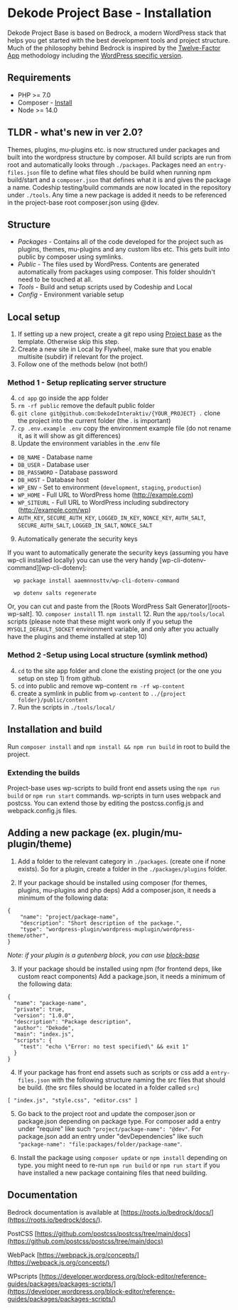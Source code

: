 # Dekode Project Base - Installation

Dekode Project Base is based on Bedrock, a modern WordPress stack that helps you get started with the best development tools and project structure.
Much of the philosophy behind Bedrock is inspired by the [Twelve-Factor App](http://12factor.net/) methodology including the [WordPress specific version](https://roots.io/twelve-factor-wordpress/).

## Requirements

* PHP >= 7.0
* Composer - [Install](https://getcomposer.org/doc/00-intro.md#installation-linux-unix-osx)
* Node >= 14.0

## TLDR - what's new in ver 2.0?
Themes, plugins, mu-plugins etc. is now structured under packages and built into the wordpress structure by composer. All build scripts are run from root and automatically looks through `./packages`. Packages need an `entry-files.json` file to define what files should be build when running npm build/start and a `composer.json` that defines what it is and gives the package a name. Codeship testing/build commands are now located in the repository under `./tools`. Any time a new package is added it needs to be referenced in the project-base root composer.json using @dev.

## Structure

- *Packages* - Contains all of the code developed for the project such as plugins, themes, mu-plugins and any custom libs etc. This gets built into public by composer using symlinks.
- *Public* - The files used by WordPress. Contents are generated automatically from packages using composer. This folder shouldn't need to be touched at all.
- *Tools* - Build and setup scripts used by Codeship and Local
- *Config* - Environment variable setup

## Local setup
1. If setting up a new project, create a git repo using [Project base](https://github.com/DekodeInteraktiv/project-base) as the template. Otherwise skip this step.
2. Create a new site in Local by Flywheel, make sure that you enable multisite (subdir) if relevant for the project.
3. Follow one of the methods below (not both!)

### Method 1 - Setup replicating server structure
4. `cd app` go inside the app folder
5. `rm -rf public` remove the default public folder
6. `git clone git@github.com:DekodeInteraktiv/{YOUR_PROJECT} .` clone the project into the current folder (the . is important)
7. `cp .env.example .env` copy the environment example file (do not rename it, as it will show as git differences)
8. Update the environment variables in the .env file

  * `DB_NAME` - Database name
  * `DB_USER` - Database user
  * `DB_PASSWORD` - Database password
  * `DB_HOST` - Database host
  * `WP_ENV` - Set to environment (`development`, `staging`, `production`)
  * `WP_HOME` - Full URL to WordPress home (http://example.com)
  * `WP_SITEURL` - Full URL to WordPress including subdirectory (http://example.com/wp)
  * `AUTH_KEY`, `SECURE_AUTH_KEY`, `LOGGED_IN_KEY`, `NONCE_KEY`, `AUTH_SALT`, `SECURE_AUTH_SALT`, `LOGGED_IN_SALT`, `NONCE_SALT`

9. Automatically generate the security keys

  If you want to automatically generate the security keys (assuming you have wp-cli installed locally) you can use the very handy [wp-cli-dotenv-command][wp-cli-dotenv]:

      wp package install aaemnnosttv/wp-cli-dotenv-command

      wp dotenv salts regenerate

  Or, you can cut and paste from the [Roots WordPress Salt Generator][roots-wp-salt].
10. `composer install`
11. `npm install`
12. Run the `app/tools/local` scripts (please note that these might work only if you setup the `MYSQLI_DEFAULT_SOCKET` environment variable, and only after you actually have the plugins and theme installed at step 10)

### Method 2 -Setup using Local structure (symlink method)

4. `cd` to the site app folder and clone the existing project (or the one you setup on step 1) from github.
5. `cd` into public and remove wp-content `rm -rf wp-content`
6. create a symlink in public from `wp-content` to `../{project folder}/public/content`
7. Run the scripts in `./tools/local/`

## Installation and build
Run `composer install` and `npm install && npm run build` in root to build the project.

### Extending the builds
Project-base uses wp-scripts to build front end assets using the `npm run build` or `npm run start` commands. wp-scripts in turn uses webpack and postcss. You can extend those by editing the postcss.config.js and webpack.config.js files.

## Adding a new package (ex. plugin/mu-plugin/theme)
1. Add a folder to the relevant category in `./packages`. (create one if none exists). So for a plugin, create a folder in the `./packages/plugins` folder.

2. If your package should be installed using composer (for themes, plugins, mu-plugins and php deps) Add a composer.json, it needs a minimum of the following data:
```
{
	"name": "project/package-name",
	"description": "Short description of the package.",
	"type": "wordpress-plugin/wordpress-muplugin/wordpress-theme/other",
}
```
*Note: if your plugin is a gutenberg block, you can use [block-base](https://github.com/DekodeInteraktiv/block-base)*

3. If your package should be installed using npm (for frontend deps, like custom react components) Add a package.json, it needs a minimum of the following data:
```
{
  "name": "package-name",
  "private": true,
  "version": "1.0.0",
  "description": "Package description",
  "author": "Dekode",
  "main": "index.js",
  "scripts": {
    "test": "echo \"Error: no test specified\" && exit 1"
  }
}
```

4. If your package has front end assets such as scripts or css add a `entry-files.json` with the following structure naming the src files that should be build. (the src files should be located in a folder called `src`)
```
[ "index.js", "style.css", "editor.css" ]
```

5. Go back to the project root and update the composer.json or package.json depending on package type. For composer add a entry under "require" like such `"project/package-name": "@dev"`. For package.json add an entry under "devDependencies" like such `"package-name": "file:packages/folder/package-name"`.

6. Install the package using `composer update` or `npm install` depending on type. you might need to re-run `npm run build` or `npm run start` if you have installed a new package containing files that need building.

## Documentation
Bedrock documentation is available at [https://roots.io/bedrock/docs/](https://roots.io/bedrock/docs/).

PostCSS [https://github.com/postcss/postcss/tree/main/docs](https://github.com/postcss/postcss/tree/main/docs)

WebPack [https://webpack.js.org/concepts/](https://webpack.js.org/concepts/)

WPscripts [https://developer.wordpress.org/block-editor/reference-guides/packages/packages-scripts/](https://developer.wordpress.org/block-editor/reference-guides/packages/packages-scripts/)
